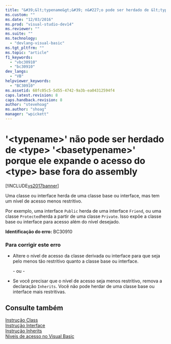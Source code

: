 ```yaml
---
title: "&#39;&lt;typename&gt;&#39; n&#227;o pode ser herdado de &lt;type&gt; &#39;&lt;basetypename&gt;&#39; porque ele expande o acesso do &lt;type&gt; base fora do assembly | Microsoft Docs"
ms.custom: ""
ms.date: "12/03/2016"
ms.prod: "visual-studio-dev14"
ms.reviewer: ""
ms.suite: ""
ms.technology: 
  - "devlang-visual-basic"
ms.tgt_pltfrm: ""
ms.topic: "article"
f1_keywords: 
  - "vbc30910"
  - "bc30910"
dev_langs: 
  - "VB"
helpviewer_keywords: 
  - "BC30910"
ms.assetid: 68fc05c5-5d55-4742-9a3b-ea04312594f4
caps.latest.revision: 8
caps.handback.revision: 8
author: "stevehoag"
ms.author: "shoag"
manager: "wpickett"
---
```

# &#39;&lt;typename&gt;&#39; n&#227;o pode ser herdado de &lt;type&gt; &#39;&lt;basetypename&gt;&#39; porque ele expande o acesso do &lt;type&gt; base fora do assembly
[!INCLUDE[vs2017banner](../../../csharp/includes/vs2017banner.md)]

Uma classe ou interface herda de uma classe base ou interface, mas tem um nível de acesso menos restritivo.  
  
 Por exemplo, uma interface `Public` herda de uma interface `Friend`, ou uma classe `Protected`herda a partir de uma classe `Private`.  Isso expõe a classe base ou interface para acesso além do nível desejado.  
  
 **Identificação do erro:**  BC30910  
  
### Para corrigir este erro  
  
-   Altere o nível de acesso da classe derivada ou interface para que seja pelo menos tão restritivo quanto a classe base ou interface.  
  
     \- ou \-  
  
-   Se você precisar que o nível de acesso seja menos restritivo, remova a declaração `Inherits`.  Você não pode herdar de uma classe base ou interface mais restritivas.  
  
## Consulte também  
 [Instrução Class](../../../visual-basic/language-reference/statements/class-statement.md)   
 [Instrução Interface](../../../visual-basic/language-reference/statements/interface-statement.md)   
 [Instrução Inherits](../../../visual-basic/language-reference/statements/inherits-statement.md)   
 [Níveis de acesso no Visual Basic](../../../visual-basic/programming-guide/language-features/declared-elements/access-levels.md)